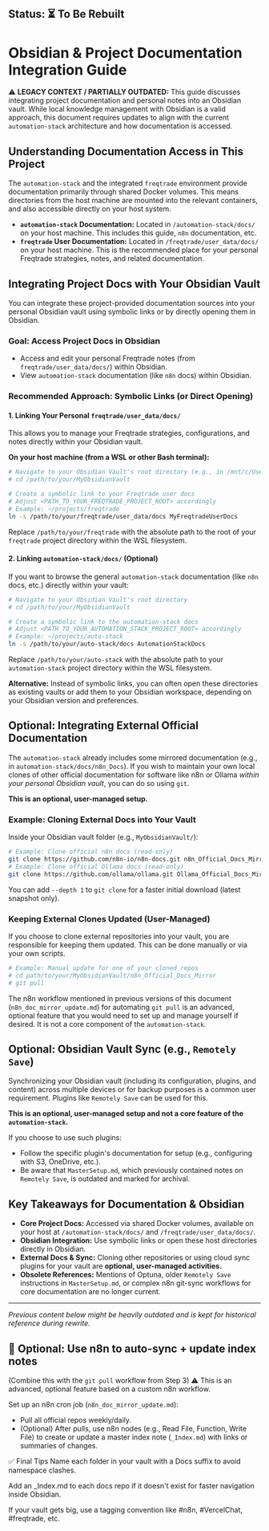 ## Status: ⏳ To Be Rebuilt

# Obsidian & Project Documentation Integration Guide

⚠️ **LEGACY CONTEXT / PARTIALLY OUTDATED:** This guide discusses integrating project documentation and personal notes into an Obsidian vault. While local knowledge management with Obsidian is a valid approach, this document requires updates to align with the current `automation-stack` architecture and how documentation is accessed.

<!-- TODO: Review and update this guide. -->
<!-- TODO: Clarify how current shared documentation (via Docker volumes in `automation-stack/docs` and `freqtrade/user_data/docs`) can be best accessed or integrated with a user's Obsidian setup on the host. -->
<!-- TODO: Remove references to Optuna. -->
<!-- TODO: Clearly distinguish between core stack features (like shared Docker volumes) and optional user-managed integrations (like `Remotely Save` or direct git cloning into a personal vault). -->

## Understanding Documentation Access in This Project

The `automation-stack` and the integrated `freqtrade` environment provide documentation primarily through shared Docker volumes. This means directories from the host machine are mounted into the relevant containers, and also accessible directly on your host system.

*   **`automation-stack` Documentation:** Located in `/automation-stack/docs/` on your host machine. This includes this guide, `n8n` documentation, etc.
*   **`freqtrade` User Documentation:** Located in `/freqtrade/user_data/docs/` on your host machine. This is the recommended place for your personal Freqtrade strategies, notes, and related documentation.

## Integrating Project Docs with Your Obsidian Vault

You can integrate these project-provided documentation sources into your personal Obsidian vault using symbolic links or by directly opening them in Obsidian.

### Goal: Access Project Docs in Obsidian

*   Access and edit your personal Freqtrade notes (from `freqtrade/user_data/docs/`) within Obsidian.
*   View `automation-stack` documentation (like `n8n` docs) within Obsidian.

### Recommended Approach: Symbolic Links (or Direct Opening)

#### 1. Linking Your Personal `freqtrade/user_data/docs/`

This allows you to manage your Freqtrade strategies, configurations, and notes directly within your Obsidian vault.

**On your host machine (from a WSL or other Bash terminal):**

```bash
# Navigate to your Obsidian Vault's root directory (e.g., in /mnt/c/Users/...)
# cd /path/to/your/MyObsidianVault

# Create a symbolic link to your Freqtrade user docs
# Adjust <PATH_TO_YOUR_FREQTRADE_PROJECT_ROOT> accordingly
# Example: ~/projects/freqtrade
ln -s /path/to/your/freqtrade/user_data/docs MyFreqtradeUserDocs
```
Replace `/path/to/your/freqtrade` with the absolute path to the root of your `freqtrade` project directory within the WSL filesystem.

#### 2. Linking `automation-stack/docs/` (Optional)

If you want to browse the general `automation-stack` documentation (like `n8n` docs, etc.) directly within your vault:

```bash
# Navigate to your Obsidian Vault's root directory
# cd /path/to/your/MyObsidianVault

# Create a symbolic link to the automation-stack docs
# Adjust <PATH_TO_YOUR_AUTOMATION_STACK_PROJECT_ROOT> accordingly
# Example: ~/projects/auto-stack
ln -s /path/to/your/auto-stack/docs AutomationStackDocs
```
Replace `/path/to/your/auto-stack` with the absolute path to your `automation-stack` project directory within the WSL filesystem.

**Alternative:** Instead of symbolic links, you can often open these directories as existing vaults or add them to your Obsidian workspace, depending on your Obsidian version and preferences.

## Optional: Integrating External Official Documentation

The `automation-stack` already includes some mirrored documentation (e.g., in `automation-stack/docs/n8n_Docs`). If you wish to maintain your own local clones of other official documentation for software like n8n or Ollama *within your personal Obsidian vault*, you can do so using `git`.

**This is an optional, user-managed setup.**

### Example: Cloning External Docs into Your Vault

Inside your Obsidian vault folder (e.g., `MyObsidianVault/`):

```bash
# Example: Clone official n8n docs (read-only)
git clone https://github.com/n8n-io/n8n-docs.git n8n_Official_Docs_Mirror
# Example: Clone official Ollama docs (read-only)
git clone https://github.com/ollama/ollama.git Ollama_Official_Docs_Mirror
```
You can add `--depth 1` to `git clone` for a faster initial download (latest snapshot only).

### Keeping External Clones Updated (User-Managed)

If you choose to clone external repositories into your vault, you are responsible for keeping them updated. This can be done manually or via your own scripts.

```bash
# Example: Manual update for one of your cloned repos
# cd path/to/your/MyObsidianVault/n8n_Official_Docs_Mirror
# git pull
```
The n8n workflow mentioned in previous versions of this document (`n8n_doc_mirror_update.md`) for automating `git pull` is an advanced, optional feature that you would need to set up and manage yourself if desired. It is not a core component of the `automation-stack`.

## Optional: Obsidian Vault Sync (e.g., `Remotely Save`)

Synchronizing your Obsidian vault (including its configuration, plugins, and content) across multiple devices or for backup purposes is a common user requirement. Plugins like `Remotely Save` can be used for this.

**This is an optional, user-managed setup and not a core feature of the `automation-stack`.**

If you choose to use such plugins:
*   Follow the specific plugin's documentation for setup (e.g., configuring with S3, OneDrive, etc.).
*   Be aware that `MasterSetup.md`, which previously contained notes on `Remotely Save`, is outdated and marked for archival.

## Key Takeaways for Documentation & Obsidian

*   **Core Project Docs:** Accessed via shared Docker volumes, available on your host at `/automation-stack/docs/` and `/freqtrade/user_data/docs/`.
*   **Obsidian Integration:** Use symbolic links or open these host directories directly in Obsidian.
*   **External Docs & Sync:** Cloning other repositories or using cloud sync plugins for your vault are **optional, user-managed activities.**
*   **Obsolete References:** Mentions of Optuna, older `Remotely Save` instructions in `MasterSetup.md`, or complex n8n git-sync workflows for core documentation are no longer current.

---
*Previous content below might be heavily outdated and is kept for historical reference during rewrite.*
<!-- The original content of the file can be preserved below this line if needed, or removed if fully superseded. -->
<!-- For this update, we are largely replacing the old content. -->

## 🧠 Optional: Use n8n to auto-sync + update index notes
(Combine this with the `git pull` workflow from Step 3)
⚠️ This is an advanced, optional feature based on a custom n8n workflow.

Set up an n8n cron job (`n8n_doc_mirror_update.md`):

*   Pull all official repos weekly/daily.
*   (Optional) After pulls, use n8n nodes (e.g., Read File, Function, Write File) to create or update a master index note (`_Index.md`) with links or summaries of changes.


✅ Final Tips
Name each folder in your vault with a Docs suffix to avoid namespace clashes.

Add an _Index.md to each docs repo if it doesn\'t exist for faster navigation inside Obsidian.

If your vault gets big, use a tagging convention like #n8n, #VercelChat, #freqtrade, etc.
